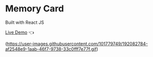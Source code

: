 # Memory Card

Built with React JS

[Live Demo](https://sunjcar.github.io/Memory-Card/) :point_left:

(https://user-images.githubusercontent.com/101779749/192082784-af2548e9-1aab-46f7-9738-33c0fff7e77f.gif)
